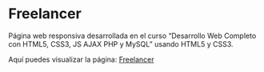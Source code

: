 # Freelancer

Página web responsiva desarrollada en el curso “Desarrollo Web Completo con HTML5, CSS3, JS AJAX PHP y MySQL” usando HTML5 y CSS3.

Aquí puedes visualizar la página: [Freelancer](https://freelancer000.netlify.app/)
